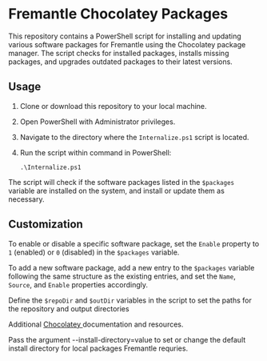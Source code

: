 # Fremantle Chocolatey Packages 

This repository contains a PowerShell script for installing and updating various software packages for Fremantle using the Chocolatey package manager. The script checks for installed packages, installs missing packages, and upgrades outdated packages to their latest versions.

## Usage

1. Clone or download this repository to your local machine.

2. Open PowerShell with Administrator privileges.

3. Navigate to the directory where the `Internalize.ps1` script is located.

4. Run the script within command in PowerShell:
    ```
    .\Internalize.ps1
    ```

The script will check if the software packages listed in the `$packages` variable are installed on the system, and install or update them as necessary.

## Customization

To enable or disable a specific software package, set the `Enable` property to `1` (enabled) or `0` (disabled) in the `$packages` variable.

To add a new software package, add a new entry to the `$packages` variable following the same structure as the existing entries, and set the `Name`, `Source`, and `Enable` properties accordingly.

Define the `$repoDir` and `$outDir` variables in the script to set the paths for the repository and output directories


Additional [Chocolatey ](https://docs.chocolatey.org/en-us/) documentation and resources.

Pass the argument --install-directory=value to set or change the default install directory for local packages Fremantle requries.




